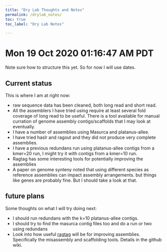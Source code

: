 ```yaml
---
title: "Dry Lab Thoughts and Notes"
permalink: /drylab_notes/
toc: true
toc_label: "Dry Lab Notes"

---
```



# Mon 19 Oct 2020 01:16:47 AM PDT

Note sure how to structure this yet. So for now I will use dates. 

## Current status
This is where I am at right now: 
- raw sequence data has been cleaned, both long read and short read.
- All the assemblers I have tried using require at least several fold coverage of long read to be useful. There is a tool available for manual curration of genome assembly contigs/scaffolds that I may look at eventually.
- I have a number of assemblies using Masurca and platanus-allee.
- I have tried haslr and ragout and they did not produce very complete assemblies.
- I have a previous redundans run using platanus-allee contigs from a kmer=20 run, I might try it with contigs from a kmer=10 run.
- Ragtag has some interesting tools for potentially improving the assemblies
- A paper on genome synteny noted that using different species as reference assemblies can impact assembly arrangements. but things like genes are probably fine. But I should take a look at that.

## future plans
Some thoughts on what I will try doing next:
- I should run redundans with the k=10 platanus-allee contigs. 
- I should try to find the masurca contig files too and do a run or two using redundans
- Look into how useful [ragtag](https://github.com/malonge/RagTag) will be for improving assemblies. Specifically the misassembly and scaffolding tools. Details in the github wiki.
